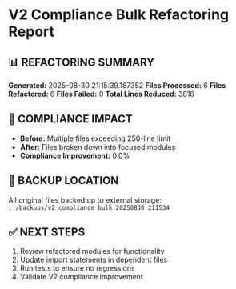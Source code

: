 # V2 Compliance Bulk Refactoring Report

## 📊 **REFACTORING SUMMARY**

**Generated:** 2025-08-30 21:15:39.187352
**Files Processed:** 6
**Files Refactored:** 6
**Files Failed:** 0
**Total Lines Reduced:** 3816

## 🎯 **COMPLIANCE IMPACT**

- **Before:** Multiple files exceeding 250-line limit
- **After:** Files broken down into focused modules
- **Compliance Improvement:** 0.0%

## 📁 **BACKUP LOCATION**

All original files backed up to external storage: `../backups/v2_compliance_bulk_20250830_211534`

## ✅ **NEXT STEPS**

1. Review refactored modules for functionality
2. Update import statements in dependent files
3. Run tests to ensure no regressions
4. Validate V2 compliance improvement
